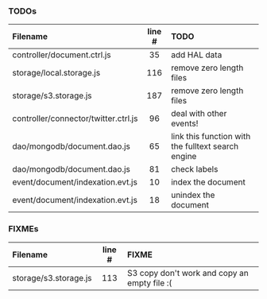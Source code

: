 ### TODOs
| Filename | line # | TODO
|:------|:------:|:------
| controller/document.ctrl.js | 35 | add HAL data
| storage/local.storage.js | 116 | remove zero length files
| storage/s3.storage.js | 187 | remove zero length files
| controller/connector/twitter.ctrl.js | 96 | deal with other events!
| dao/mongodb/document.dao.js | 65 | link this function with the fulltext search engine
| dao/mongodb/document.dao.js | 81 | check labels
| event/document/indexation.evt.js | 10 | index the document
| event/document/indexation.evt.js | 18 | unindex the document

### FIXMEs
| Filename | line # | FIXME
|:------|:------:|:------
| storage/s3.storage.js | 113 | S3 copy don't work and copy an empty file :(